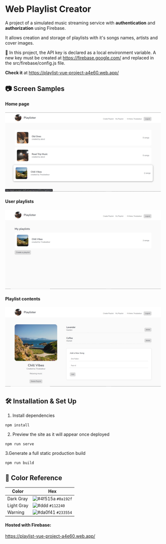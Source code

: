 # Web Playlist Creator

A project of a simulated music streaming service with **authentication** and **authorization** using Firebase.

It allows creation and storage of playlists with it's songs names, artists and cover images.

🔑 In this project, the API key is declared as a local environment variable. A new key must be created at https://firebase.google.com/ and replaced in the src/firebase/config.js file.

**Check it** at  https://playlist-vue-project-a4e60.web.app/
## 📷 Screen Samples
#### Home page
![](/samples/playlists.jpg)
#### User playlists
![](/samples/my_playlist.jpg)
#### Playlist contents
![](/samples/song-list.jpg)

## 🛠 Installation & Set Up
1. Install dependencies
```
npm install
```
2. Preview the site as it will appear once deployed
```
npm run serve
```
3.Generate a full static production build
```
npm run build
```

## 🎨 Color Reference

| Color          | Hex                                                                |
| -------------- | ------------------------------------------------------------------ |
| Dark Gray      | ![#4f515a](https://via.placeholder.com/10/4f515a?text=+) `#0a192f` |
| Light Gray     | ![#ddd](https://via.placeholder.com/10/ddd?text=+) `#112240`       |
| Warning        | ![#da0f41](https://via.placeholder.com/10/da0f41?text=+) `#233554` |

#### Hosted with Firebase:
https://playlist-vue-project-a4e60.web.app/
